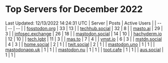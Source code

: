 # Top Servers for December 2022
Last Updated: 12/13/2022 14:24:31 UTC
| Server | Posts | Active Users |
| -- | -- | -- |
| [fosstodon.org](https://fosstodon.org/tags/PowerShell) | 33 | 13 |
| [techhub.social](https://techhub.social/tags/PowerShell) | 32 | 8 |
| [masto.ai](https://masto.ai/tags/PowerShell) | 29 | 3 |
| [infosec.exchange](https://infosec.exchange/tags/PowerShell) | 26 | 18 |
| [mastodon.social](https://mastodon.social/tags/PowerShell) | 14 | 10 |
| [hachyderm.io](https://hachyderm.io/tags/PowerShell) | 12 | 10 |
| [tech.lgbt](https://tech.lgbt/tags/PowerShell) | 11 | 3 |
| [mas.to](https://mas.to/tags/PowerShell) | 7 | 4 |
| [vmst.io](https://vmst.io/tags/PowerShell) | 6 | 3 |
| [mstdn.social](https://mstdn.social/tags/PowerShell) | 4 | 3 |
| [home.social](https://home.social/tags/PowerShell) | 2 | 1 |
| [twit.social](https://twit.social/tags/PowerShell) | 2 | 1 |
| [mastodon.uno](https://mastodon.uno/tags/PowerShell) | 1 | 1 |
| [mastodonapp.uk](https://mastodonapp.uk/tags/PowerShell) | 1 | 1 |
| [mastodon.nu](https://mastodon.nu/tags/PowerShell) | 1 | 1 |
| [toot.cafe](https://toot.cafe/tags/PowerShell) | 1 | 1 |
| [aus.social](https://aus.social/tags/PowerShell) | 1 | 1 |
